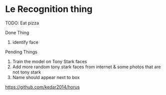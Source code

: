 # Le Recognition thing
TODO:
Eat pizza

Done Thing

1. identify face


Pending Things

1. Train the model on Tony Stark faces
2. Add more random tony stark faces from internet & some photos that are not tony stark
3. Name should appear next to box 

https://github.com/kedar2014/horus
